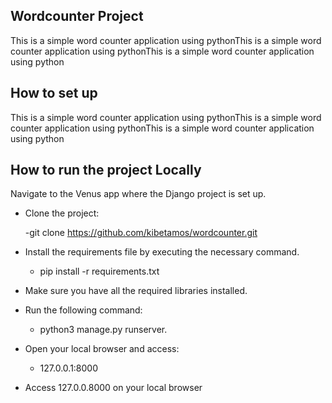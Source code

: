 ## Wordcounter Project 

This is a simple word counter application using pythonThis is a simple word counter application using pythonThis is a simple word counter application using python

## How to set up

This is a simple word counter application using pythonThis is a simple word counter application using pythonThis is a simple word counter application using python

## How to run the project Locally 

Navigate to the Venus app where the Django project is set up.

- Clone the project:
  
    -git clone https://github.com/kibetamos/wordcounter.git

 - Install the requirements file by executing the necessary command.
   
    - pip install -r requirements.txt 

 - Make sure you have all the required libraries installed.

 - Run the following command:
 
    - python3 manage.py runserver.
   
 - Open your local browser and access:
   
    - 127.0.0.1:8000
   
 - Access 127.0.0.8000 on your local browser

          
